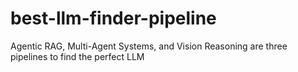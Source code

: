 # best-llm-finder-pipeline
Agentic RAG, Multi-Agent Systems, and Vision Reasoning are three pipelines to find the perfect LLM
